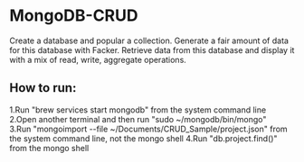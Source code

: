 # MongoDB-CRUD
Create a database and popular a collection. Generate a fair amount of data for this database with Facker. Retrieve data from this database and display it with a mix of read, write, aggregate operations.

## How to run:<br>
  1.Run "brew services start mongodb" from the system command line<br>
  2.Open another terminal and then run "sudo ~/mongodb/bin/mongo"<br>
  3.Run "mongoimport --file  ~/Documents/CRUD_Sample/project.json" from the system command line, not the mongo shell
  4.Run "db.project.find()" from the mongo shell
